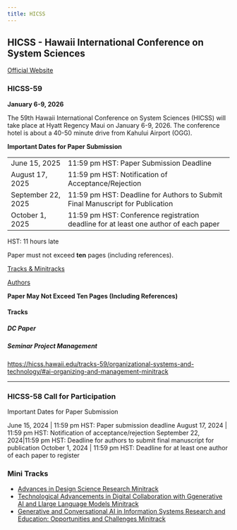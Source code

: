 ```yaml
---
title: HICSS
---
```


## HICSS - Hawaii International Conference on System Sciences

[Official Website](https://hicss.hawaii.edu/)

### HICSS-59

**January 6-9, 2026**

The 59th Hawaii International Conference on System Sciences (HICSS) will take place at Hyatt Regency Maui on January 6-9, 2026. The conference hotel is about a 40-50 minute drive from Kahului Airport (OGG).


**Important Dates for Paper Submission**

| | |
| ---| --- |
June 15, 2025 | 11:59 pm HST:          Paper Submission Deadline
August 17, 2025 | 11:59 pm HST:       Notification of Acceptance/Rejection
September 22, 2025|11:59 pm HST:  Deadline for Authors to Submit Final Manuscript for Publication
October 1, 2025 | 11:59 pm HST:       Conference registration deadline for at least one author of each paper

HST: 11 hours late

Paper must not exceed **ten** pages (including references).

[Tracks & Minitracks](https://hicss.hawaii.edu/tracks-and-minitracks/)

[Authors](https://hicss.hawaii.edu/authors/)


**Paper May Not Exceed Ten Pages (Including References)**

#### Tracks

##### DC Paper



##### Seminar Project Management

https://hicss.hawaii.edu/tracks-59/organizational-systems-and-technology/#ai-organizing-and-management-minitrack

---

### HICSS-58 Call for Participation

Important Dates for Paper Submission

June 15, 2024 | 11:59 pm HST:   Paper submission deadline
August 17, 2024 | 11:59 pm HST: Notification of acceptance/rejection
September 22, 2024|11:59 pm HST:    Deadline for authors to submit final manuscript for publication
October 1, 2024 | 11:59 pm HST: Deadline for at least one author of each paper to register

### Mini Tracks

- [Advances in Design Science Research Minitrack](https://hicss.hawaii.edu/tracks-58/organizational-systems-and-technology/#advances-in-design-science-research-minitrack)
- [Technological Advancements in Digital Collaboration with Ggenerative AI and Llarge Language Models Minitrack](https://hicss.hawaii.edu/tracks-58/collaboration-systems-and-technologies/#technological-advancements-in-digital-collaboration-with-generative-ai-and-large-language-models-minitrack)
- [Generative and Conversational AI in Information Systems Research and Education: Opportunities and Challenges Minitrack](https://hicss.hawaii.edu/tracks-58/software-technology/#generative-and-conversational-ai-in-information-systems-research-and-education-opportunities-and-challenges-minitrack)


